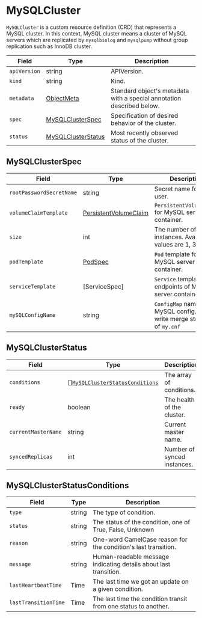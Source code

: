 MySQLCluster
============

`MySQLCluster` is a custom resource definition (CRD) that represents
a MySQL cluster. In this context, MySQL cluster means a cluster of MySQL servers
which are replicated by `mysqlbinlog` and `mysqlpump` without group replication
such as InnoDB cluster.

| Field        | Type                                      | Description                                                           |
| ------------ | ----------------------------------------- | --------------------------------------------------------------------- |
| `apiVersion` | string                                    | APIVersion.                                                           |
| `kind`       | string                                    | Kind.                                                                 |
| `metadata`   | [ObjectMeta]                              | Standard object's metadata with a special annotation described below. |
| `spec`       | [MySQLClusterSpec](#MySQLClusterSpec)     | Specification of desired behavior of the cluster.                     |
| `status`     | [MySQLClusterStatus](#MySQLClusterStatus) | Most recently observed status of the cluster.                         |

MySQLClusterSpec
----------------

| Field                    | Type                    | Description                                                               |
| ------------------------ | ----------------------- | ------------------------------------------------------------------------- |
| `rootPasswordSecretName` | string                  | Secret name for root user.                                                |
| `volumeClaimTemplate`    | [PersistentVolumeClaim] | `PersistentVolumeClaim` for MySQL server container.                       |
| `size`                   | int                     | The number of instances. Available values are 1, 3, and 5.                |
| `podTemplate`            | [PodSpec]               | `Pod` template for MySQL server container.                                |
| `serviceTemplate`        | [ServiceSpec]           | `Service` template for endpoints of MySQL server containers.              |
| `mySQLConfigName`        | string                  | `ConfigMap` name of MySQL config. ToDO:  write merge strategy of `my.cnf` |

MySQLClusterStatus
------------------

| Field               | Type                                                                | Description                 |
| ------------------- | ------------------------------------------------------------------- | --------------------------- |
| `conditions`        | \[\][`MySQLClusterStatusConditions`](#MySQLClusterStatusConditions) | The array of conditions.    |
| `ready`             | boolean                                                             | The health of the cluster.  |
| `currentMasterName` | string                                                              | Current master name.        |
| `syncedReplicas`    | int                                                                 | Number of synced instances. |

MySQLClusterStatusConditions
----------------------------

| Field                | Type   | Description                                                      |
| -------------------- | ------ | ---------------------------------------------------------------- |
| `type`               | string | The type of condition.                                           |
| `status`             | string | The status of the condition, one of True, False, Unknown         |
| `reason`             | string | One-word CamelCase reason for the condition's last transition.   |
| `message`            | string | Human-readable message indicating details about last transition. |
| `lastHeartbeatTime`  | Time   | The last time we got an update on a given condition.             |
| `lastTransitionTime` | Time   | The last time the condition transit from one status to another.  |

[ObjectMeta]: https://kubernetes.io/docs/reference/generated/kubernetes-api/v1.17/#objectmeta-v1-meta
[Time]: https://kubernetes.io/docs/reference/generated/kubernetes-api/v1.17/#time-v1-meta
[LabelSelector]: https://kubernetes.io/docs/reference/generated/kubernetes-api/v1.17/#labelselector-v1-meta
[PersistentVolumeClaim]: https://kubernetes.io/docs/reference/generated/kubernetes-api/v1.17/#persistentvolumeclaim-v1-core
[PodSpec]: https://kubernetes.io/docs/reference/generated/kubernetes-api/v1.17/#podspec-v1-core
